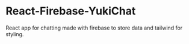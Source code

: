 # React-Firebase-YukiChat
React app for chatting made with firebase to store data and tailwind for styling.
